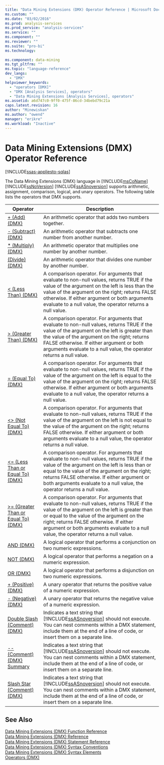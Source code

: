 ```yaml
---
title: "Data Mining Extensions (DMX) Operator Reference | Microsoft Docs"
ms.custom: ""
ms.date: "03/02/2016"
ms.prod: analysis-services
ms.prod_service: "analysis-services"
ms.service: ""
ms.component: ""
ms.reviewer: ""
ms.suite: "pro-bi"
ms.technology: 
  
ms.component: data-mining
ms.tgt_pltfrm: ""
ms.topic: "language-reference"
dev_langs: 
  - "DMX"
helpviewer_keywords: 
  - "operators [DMX]"
  - "DMX [Analysis Services], operators"
  - "Data Mining Extensions [Analysis Services], operators"
ms.assetid: a6d747c0-9ff0-475f-86cd-34bebd79c21a
caps.latest.revision: 16
author: "Minewiskan"
ms.author: "owend"
manager: "erikre"
ms.workload: "Inactive"
---
```

# Data Mining Extensions (DMX) Operator Reference
[!INCLUDE[ssas-appliesto-sqlas](../includes/ssas-appliesto-sqlas.md)]

  The Data Mining Extensions (DMX) language in [!INCLUDE[msCoName](../includes/msconame-md.md)] [!INCLUDE[ssNoVersion](../includes/ssnoversion-md.md)] [!INCLUDE[ssASnoversion](../includes/ssasnoversion-md.md)] supports arithmetic, assignment, comparison, logical, and unary operators. The following table lists the operators that DMX supports.  
  
|Operator|Description|  
|--------------|-----------------|  
|[+ &#40;Add&#41; &#40;DMX&#41;](../dmx/add-dmx.md)|An arithmetic operator that adds two numbers together.|  
|[- &#40;Subtract&#41; &#40;DMX&#41;](../dmx/subtract-dmx.md)|An arithmetic operator that subtracts one number from another number.|  
|[&#42; &#40;Multiply&#41; &#40;DMX&#41;](../dmx/multiply-dmx.md)|An arithmetic operator that multiplies one number by another number.|  
|[&#40;Divide&#41; &#40;DMX&#41;](../dmx/divide-dmx.md)|An arithmetic operator that divides one number by another number.|  
|[&#60; &#40;Less Than&#41; &#40;DMX&#41;](../dmx/less-than-dmx.md)|A comparison operator. For arguments that evaluate to non-null values, returns TRUE if the value of the argument on the left is less than the value of the argument on the right; returns FALSE otherwise. If either argument or both arguments evaluate to a null value, the operator returns a null value.|  
|[&#62; &#40;Greater Than&#41; &#40;DMX&#41;](../dmx/greater-than-dmx.md)|A comparison operator. For arguments that evaluate to non-null values, returns TRUE if the value of the argument on the left is greater than the value of the argument on the right; returns FALSE otherwise. If either argument or both arguments evaluate to a null value, the operator returns a null value.|  
|[= &#40;Equal To&#41; &#40;DMX&#41;](../dmx/equal-to-dmx.md)|A comparison operator. For arguments that evaluate to non-null values, returns TRUE if the value of the argument on the left is equal to the value of the argument on the right; returns FALSE otherwise. If either argument or both arguments evaluate to a null value, the operator returns a null value.|  
|[&#60;&#62; &#40;Not Equal To&#41; &#40;DMX&#41;](../dmx/not-equal-to-dmx.md)|A comparison operator. For arguments that evaluate to non-null values, returns TRUE if the value of the argument on the left is not equal to the value of the argument on the right; returns FALSE otherwise. If either argument or both arguments evaluate to a null value, the operator returns a null value.|  
|[&#60;= &#40;Less Than or Equal To&#41; &#40;DMX&#41;](../dmx/less-than-or-equal-to-dmx.md)|A comparison operator. For arguments that evaluate to non-null values, returns TRUE if the value of the argument on the left is less than or equal to the value of the argument on the right; returns FALSE otherwise. If either argument or both arguments evaluate to a null value, the operator returns a null value.|  
|[&#62;= &#40;Greater Than or Equal To&#41; &#40;DMX&#41;](../dmx/greater-than-or-equal-to-dmx.md)|A comparison operator. For arguments that evaluate to non-null values, returns TRUE if the value of the argument on the left is greater than or equal to the value of the argument on the right; returns FALSE otherwise. If either argument or both arguments evaluate to a null value, the operator returns a null value.|  
|[AND &#40;DMX&#41;](../dmx/and-dmx.md)|A logical operator that performs a conjunction on two numeric expressions.|  
|[NOT &#40;DMX&#41;](../dmx/not-dmx.md)|A logical operator that performs a negation on a numeric expression.|  
|[OR &#40;DMX&#41;](../dmx/or-dmx.md)|A logical operator that performs a disjunction on two numeric expressions.|  
|[+ &#40;Positive&#41; &#40;DMX&#41;](../dmx/positive-dmx.md)|A unary operator that returns the positive value of a numeric expression.|  
|[- &#40;Negative&#41; &#40;DMX&#41;](../dmx/negative-dmx.md)|A unary operator that returns the negative value of a numeric expression.|  
|[Double Slash &#40;Comment&#41; &#40;DMX&#41;](../dmx/double-slash-comment-dmx.md)|Indicates a text string that [!INCLUDE[ssASnoversion](../includes/ssasnoversion-md.md)] should not execute. You can nest comments within a DMX statement, include them at the end of a line of code, or insert them on a separate line.|  
|[-- &#40;Comment&#41; &#40;DMX&#41; Summary](../dmx/comment-dmx-summary.md)|Indicates a text string that [!INCLUDE[ssASnoversion](../includes/ssasnoversion-md.md)] should not execute. You can nest comments within a DMX statement, include them at the end of a line of code, or insert them on a separate line.|  
|[Slash Star &#40;Comment&#41; &#40;DMX&#41;](../dmx/slash-star-comment-dmx.md)|Indicates a text string that [!INCLUDE[ssASnoversion](../includes/ssasnoversion-md.md)] should not execute. You can nest comments within a DMX statement, include them at the end of a line of code, or insert them on a separate line.|  
  
## See Also  
 [Data Mining Extensions &#40;DMX&#41; Function Reference](../dmx/data-mining-extensions-dmx-function-reference.md)   
 [Data Mining Extensions &#40;DMX&#41; Reference](../dmx/data-mining-extensions-dmx-reference.md)   
 [Data Mining Extensions &#40;DMX&#41; Statement Reference](../dmx/data-mining-extensions-dmx-statements.md)   
 [Data Mining Extensions &#40;DMX&#41; Syntax Conventions](../dmx/data-mining-extensions-dmx-syntax-conventions.md)   
 [Data Mining Extensions &#40;DMX&#41; Syntax Elements](../dmx/data-mining-extensions-dmx-syntax-elements.md)   
 [Operators &#40;DMX&#41;](../dmx/operators-dmx.md)  
  
  
